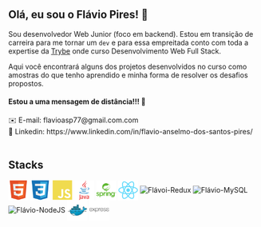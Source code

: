 ## Olá, eu sou o Flávio Pires!  👋

Sou desenvolvedor Web Junior (foco em backend). Estou em transição de carreira para me tornar um `dev` e para essa empreitada conto com toda a expertise da <a href="https://www.betrybe.com/">Trybe</a> onde curso Desenvolvimento Web Full Stack.

Aqui você encontrará alguns dos projetos desenvolvidos no curso como amostras do que tenho aprendido e minha forma de resolver os desafios propostos.

#### Estou a uma mensagem de distância!!! 📱

<div>
  ✉️ E-mail: flavioasp77@gmail.com.com
</div>
<div>
  🔗 Linkedin: https://www.linkedin.com/in/flavio-anselmo-dos-santos-pires/
</div>
 
<div style="display: inline_block"><br>
  
## Stacks
  
  <img align="center" alt="Flavio-HTML" height="40" width="40" src="https://raw.githubusercontent.com/devicons/devicon/master/icons/html5/html5-original.svg">
  <img align="center" alt="Flávio-CSS" height="40" width="40" src="https://raw.githubusercontent.com/devicons/devicon/master/icons/css3/css3-original.svg">
  <img align="center" alt="Flávio-Js" height="40" width="40" src="https://raw.githubusercontent.com/devicons/devicon/master/icons/javascript/javascript-plain.svg">
  <img align="center" alt="Flávio-Java" height="40" width="40" src="https://github.com/devicons/devicon/blob/v2.15.1/icons/java/java-original-wordmark.svg">
  <img align="center" alt="Flávio-Spring" height="40" width="40" src="https://github.com/devicons/devicon/blob/v2.15.1/icons/spring/spring-original-wordmark.svg">
  <img align="center" alt="Flávio-React" height="40" width="40" src="https://raw.githubusercontent.com/devicons/devicon/master/icons/react/react-original.svg">  
  <img align="center" alt="Flávoi-Redux" height="40" width="40" src="https://cdn.jsdelivr.net/gh/devicons/devicon/icons/redux/redux-original.svg" />
  <img align="center" alt="Flávio-MySQL" height="40" width="40" src="https://cdn.jsdelivr.net/gh/devicons/devicon/icons/mysql/mysql-original.svg"/>
  <img align="center" alt="Flávio-NodeJS" height="40" width="40" src="https://cdn.jsdelivr.net/gh/devicons/devicon/icons/nodejs/nodejs-original.svg" />
  <img align="center" alt="Flávio-Docker" height="40" width="40" src="https://github.com/devicons/devicon/blob/v2.15.1/icons/docker/docker-original.svg" /> 
  <img align="center" alt="Flávio-Express" height="40" width="40" src="https://github.com/devicons/devicon/blob/v2.15.1/icons/express/express-original-wordmark.svg" /> 
 </div>

##
